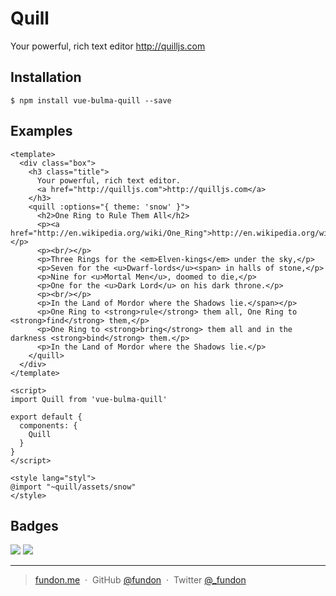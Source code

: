 # Quill

Your powerful, rich text editor http://quilljs.com


## Installation

```
$ npm install vue-bulma-quill --save
```


## Examples

```vue
<template>
  <div class="box">
    <h3 class="title">
      Your powerful, rich text editor.
      <a href="http://quilljs.com">http://quilljs.com</a>
    </h3>
    <quill :options="{ theme: 'snow' }">
      <h2>One Ring to Rule Them All</h2>
      <p><a href="http://en.wikipedia.org/wiki/One_Ring">http://en.wikipedia.org/wiki/One_Ring</a></p>
      <p><br/></p>
      <p>Three Rings for the <em>Elven-kings</em> under the sky,</p>
      <p>Seven for the <u>Dwarf-lords</u><span> in halls of stone,</p>
      <p>Nine for <u>Mortal Men</u>, doomed to die,</p>
      <p>One for the <u>Dark Lord</u> on his dark throne.</p>
      <p><br/></p>
      <p>In the Land of Mordor where the Shadows lie.</span></p>
      <p>One Ring to <strong>rule</strong> them all, One Ring to <strong>find</strong> them,</p>
      <p>One Ring to <strong>bring</strong> them all and in the darkness <strong>bind</strong> them.</p>
      <p>In the Land of Mordor where the Shadows lie.</p>
    </quill>
  </div>
</template>

<script>
import Quill from 'vue-bulma-quill'

export default {
  components: {
    Quill
  }
}
</script>

<style lang="styl">
@import "~quill/assets/snow"
</style>
```


## Badges

![](https://img.shields.io/badge/license-MIT-blue.svg)
![](https://img.shields.io/badge/status-stable-green.svg)

---

> [fundon.me](https://fundon.me) &nbsp;&middot;&nbsp;
> GitHub [@fundon](https://github.com/fundon) &nbsp;&middot;&nbsp;
> Twitter [@_fundon](https://twitter.com/_fundon)
